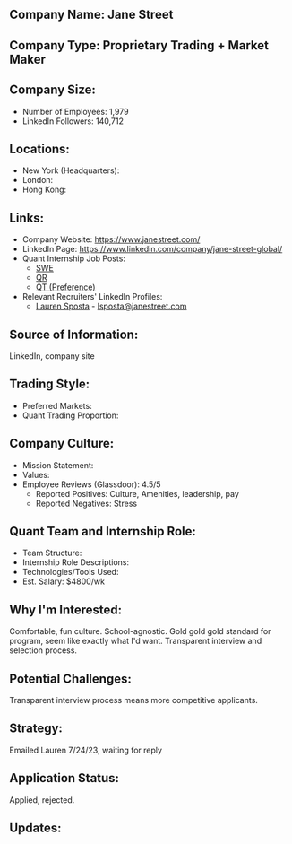 ## Company Name: Jane Street

## Company Type: Proprietary Trading + Market Maker

## Company Size:
- Number of Employees: 1,979
- LinkedIn Followers: 140,712

## Locations:
- New York (Headquarters): 
- London: 
- Hong Kong: 

## Links:
- Company Website: https://www.janestreet.com/
- LinkedIn Page: https://www.linkedin.com/company/jane-street-global/
- Quant Internship Job Posts: 
  - [SWE](https://www.janestreet.com/join-jane-street/position/6834728002/)
  - [QR](https://www.janestreet.com/join-jane-street/position/6838982002/)
  - [QT (Preference)](https://www.janestreet.com/join-jane-street/position/6850721002/)
- Relevant Recruiters' LinkedIn Profiles: 
  - [Lauren Sposta](https://www.linkedin.com/in/lauren-sposta-937a8855/) - lsposta@janestreet.com

## Source of Information:
LinkedIn, company site

## Trading Style:
- Preferred Markets: 
- Quant Trading Proportion: 

## Company Culture:
- Mission Statement: 
- Values: 
- Employee Reviews (Glassdoor): 4.5/5
  - Reported Positives: Culture, Amenities, leadership, pay
  - Reported Negatives: Stress

## Quant Team and Internship Role:
- Team Structure: 
- Internship Role Descriptions: 
- Technologies/Tools Used: 
- Est. Salary: $4800/wk

## Why I'm Interested:
Comfortable, fun culture. School-agnostic. Gold gold gold standard for program, seem like exactly what I'd want. Transparent interview and selection process.

## Potential Challenges: 
Transparent interview process means more competitive applicants.

## Strategy:
Emailed Lauren 7/24/23, waiting for reply

## Application Status:
Applied, rejected.

## Updates:
